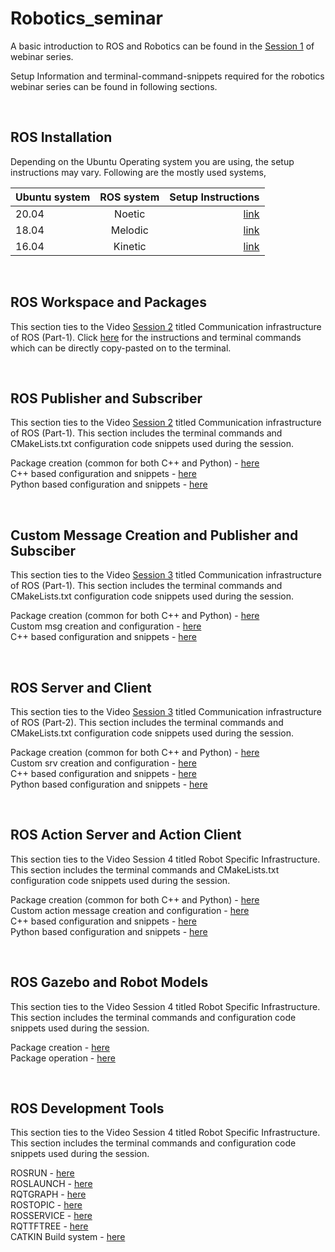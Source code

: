# Robotics_seminar

A basic introduction to ROS and Robotics can be found in the [Session 1](https://www.youtube.com/watch?v=GO0jsZix18k) of webinar series.

Setup Information and terminal-command-snippets required for the robotics webinar series can be found in following sections. 

<br>

## **ROS Installation**

Depending on the Ubuntu Operating system you are using, the setup instructions may vary. Following are the mostly used systems,        

| Ubuntu system | ROS system |  Setup Instructions |
|--------|:-------:|----------------------------------:|
| 20.04  | Noetic  | [link](/Snippets/InstallNoetic.md) |
| 18.04  | Melodic | [link](/Snippets/InstallMelodic.md)|
| 16.04  | Kinetic | [link](/Snippets/InstallKinetic.md)|

<br>

## **ROS Workspace and Packages**

This section ties to the Video [Session 2](https://www.youtube.com/watch?v=GfUcsottFmU) titled Communication infrastructure of ROS (Part-1). Click [here](/Snippets/basicIntro.md) for the instructions and terminal commands which can be directly copy-pasted on to the terminal.

<br>

## **ROS Publisher and Subscriber**

This section ties to the Video [Session 2](https://www.youtube.com/watch?v=GfUcsottFmU) titled Communication infrastructure of ROS (Part-1). This section includes the terminal commands and CMakeLists.txt configuration code snippets used during the session.

Package creation (common for both C++ and Python) - [here](/Snippets/pubsub2package.md)\
C++ based configuration and snippets  -  [here](Snippets/pubsub2cpp.md)\
Python based configuration and snippets - [here](Snippets/pubsub2python.md)

<br>

## **Custom Message Creation and Publisher and Subsciber**

This section ties to the Video [Session 3](https://www.youtube.com/watch?v=ykdC1bTN8NA) titled Communication infrastructure of ROS (Part-1). This section includes the terminal commands and CMakeLists.txt configuration code snippets used during the session.

Package creation (common for both C++ and Python) - [here](/Snippets/pubsub3package.md)\
Custom msg creation and configuration  -  [here](/Snippets/custom_msg.md)\
C++ based configuration and snippets  -  [here](Snippets/pubsub3cpp.md)

<br>

## **ROS Server and Client**

This section ties to the Video [Session 3](https://www.youtube.com/watch?v=ykdC1bTN8NA) titled Communication infrastructure of ROS (Part-2). This section includes the terminal commands and CMakeLists.txt configuration code snippets used during the session.

Package creation (common for both C++ and Python) - [here](/Snippets/cliserverpackage.md)\
Custom srv creation and configuration  -  [here](/Snippets/custom_srv.md)\
C++ based configuration and snippets  -  [here](/Snippets/cliservercpp.md)\
Python based configuration and snippets - [here](/Snippets/cliserverpython.md)

<br>

## **ROS Action Server and Action Client**

This section ties to the Video Session 4 titled Robot Specific Infrastructure. This section includes the terminal commands and CMakeLists.txt configuration code snippets used during the session.

Package creation (common for both C++ and Python) - [here](/Snippets/actionpackage.md)\
Custom action message creation and configuration  -  [here](/Snippets/custom_action.md)\
C++ based configuration and snippets  -  [here](/Snippets/actioncpp.md)\
Python based configuration and snippets - [here](/Snippets/actionpython.md)

<br>

## **ROS Gazebo and Robot Models**

This section ties to the Video Session 4 titled Robot Specific Infrastructure. This section includes the terminal commands and configuration code snippets used during the session.

Package creation  - [here](/Snippets/gazebo_package.md)\
Package operation  - [here](/Snippets/gazebo_package_running.md)

<br>

## **ROS Development Tools**

This section ties to the Video Session 4 titled Robot Specific Infrastructure. This section includes the terminal commands and configuration code snippets used during the session.

ROSRUN  - [here](/Snippets/rosrun.md)\
ROSLAUNCH  - [here](/Snippets/roslaunch.md)\
RQTGRAPH  - [here](/Snippets/rqtgraph.md)\
ROSTOPIC  - [here](/Snippets/rostopic.md)\
ROSSERVICE  - [here](/Snippets/rosservice.md)\
RQTTFTREE   - [here](/Snippets/rqttftree.md)\
CATKIN Build system - [here](/Snippets/catkin.md)